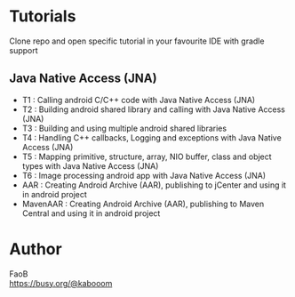 # Tutorials #

Clone repo and open specific tutorial in your favourite IDE with gradle support

## Java Native Access (JNA)

* T1 : Calling android C/C++ code with Java Native Access (JNA)
* T2 : Building android shared library and calling with Java Native Access (JNA)
* T3 : Building and using multiple android shared libraries
* T4 : Handling C++ callbacks, Logging and exceptions with Java Native Access (JNA)
* T5 : Mapping primitive, structure, array, NIO buffer, class and object types with Java Native Access (JNA)
* T6 : Image processing android app with Java Native Access (JNA)
* AAR : Creating Android Archive (AAR), publishing to jCenter and using it in android project
* MavenAAR : Creating Android Archive (AAR), publishing to Maven Central and using it in android project

# Author #

FaoB  
https://busy.org/@kabooom
